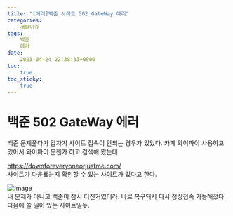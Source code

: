 ```yaml
---
title: "[에러]백준 사이트 502 GateWay 에러"
categories:
    개발이슈
tags:
    백준
    에러
date:
    2023-04-24 22:38:33+0900
toc:
    true
toc_sticky:
    true
---
```


# 백준 502 GateWay 에러

 백준 문제풀다가 갑자기 사이트 접속이 안되는 경우가 있었다.
 카페 와이파이 사용하고 있어서 와이파이 문젠가 하고 검색해 봤는데

 <https://downforeveryoneorjustme.com/>  
 사이트가 다운됐는지 확인할 수 있는 사이트가 있다고 한다.

 ![image](https://user-images.githubusercontent.com/77597885/234012503-f08edb60-9c4d-49f8-888d-2dd7a574b8aa.png)  
내 문제가 아니고 백준이 잠시 터진거였더라. 바로 복구돼서 다시 정상접속 가능해졌다.  
 다음에 쓸 일이 있는 사이트일듯.